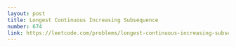```yaml
---
layout: post
title: Longest Continuous Increasing Subsequence
number: 674
link: https://leetcode.com/problems/longest-continuous-increasing-subsequence
---
```

